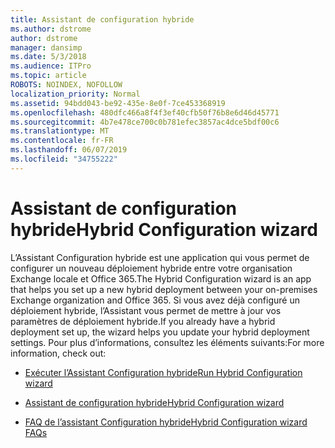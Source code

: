 ```yaml
---
title: Assistant de configuration hybride
ms.author: dstrome
author: dstrome
manager: dansimp
ms.date: 5/3/2018
ms.audience: ITPro
ms.topic: article
ROBOTS: NOINDEX, NOFOLLOW
localization_priority: Normal
ms.assetid: 94bdd043-be92-435e-8e0f-7ce453368919
ms.openlocfilehash: 480dfc466a8f4f3ef40cfb50f76b8e6d46d45771
ms.sourcegitcommit: 4b7e478ce700c0b781efec3857ac4dce5bdf00c6
ms.translationtype: MT
ms.contentlocale: fr-FR
ms.lasthandoff: 06/07/2019
ms.locfileid: "34755222"
---
```

# <a name="hybrid-configuration-wizard"></a><span data-ttu-id="9bb73-102">Assistant de configuration hybride</span><span class="sxs-lookup"><span data-stu-id="9bb73-102">Hybrid Configuration wizard</span></span>

<span data-ttu-id="9bb73-103">L’Assistant Configuration hybride est une application qui vous permet de configurer un nouveau déploiement hybride entre votre organisation Exchange locale et Office 365.</span><span class="sxs-lookup"><span data-stu-id="9bb73-103">The Hybrid Configuration wizard is an app that helps you set up a new hybrid deployment between your on-premises Exchange organization and Office 365.</span></span> <span data-ttu-id="9bb73-104">Si vous avez déjà configuré un déploiement hybride, l’Assistant vous permet de mettre à jour vos paramètres de déploiement hybride.</span><span class="sxs-lookup"><span data-stu-id="9bb73-104">If you already have a hybrid deployment set up, the wizard helps you update your hybrid deployment settings.</span></span> <span data-ttu-id="9bb73-105">Pour plus d’informations, consultez les éléments suivants:</span><span class="sxs-lookup"><span data-stu-id="9bb73-105">For more information, check out:</span></span>
  
- [<span data-ttu-id="9bb73-106">Exécuter l’Assistant Configuration hybride</span><span class="sxs-lookup"><span data-stu-id="9bb73-106">Run Hybrid Configuration wizard</span></span>](https://technet.microsoft.com/library/mt595788%28v=exchg.150%29.aspx)
    
- [<span data-ttu-id="9bb73-107">Assistant de configuration hybride</span><span class="sxs-lookup"><span data-stu-id="9bb73-107">Hybrid Configuration wizard</span></span>](https://technet.microsoft.com/library/hh529921%28v=exchg.150%29.aspx)
    
- [<span data-ttu-id="9bb73-108">FAQ de l’assistant Configuration hybride</span><span class="sxs-lookup"><span data-stu-id="9bb73-108">Hybrid Configuration wizard FAQs</span></span>](https://technet.microsoft.com/library/mt488940%28v=exchg.150%29.aspx)
    

